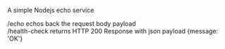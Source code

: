 A simple Nodejs echo service  
  
/echo echos back the request body payload   
/health-check returns HTTP 200 Response with json payload {message: 'OK'}

